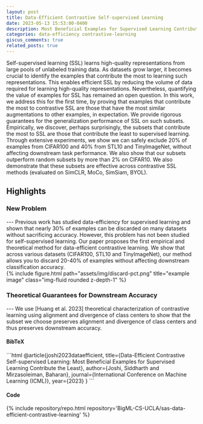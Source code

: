 ```yaml
---
layout: post
title: Data-Efficient Contrastive Self-supervised Learning
date: 2023-05-13 15:53:00-0400
description: Most Beneficial Examples for Supervised Learning Contribute the Least
categories: data-efficiency contrastive-learning
giscus_comments: true
related_posts: true
---
```


Self-supervised learning (SSL) learns high-quality representations from large pools of unlabeled training data. As datasets grow larger, it becomes crucial to identify the examples that contribute the most to learning such representations. This enables efficient SSL by reducing the volume of data required for learning high-quality representations. Nevertheless, quantifying the value of examples for SSL has remained an open question. In this work, we address this for the first time, by proving that examples that contribute the most to contrastive SSL are those that have the most similar augmentations to other examples, in expectation. We provide rigorous guarantees for the generalization performance of SSL on such subsets. Empirically, we discover, perhaps surprisingly, the subsets that contribute the most to SSL are those that contribute the least to supervised learning. Through extensive experiments, we show we can safely exclude 20% of examples from CIFAR100 and 40% from STL10 and TinyImageNet, without affecting downstream task performance. We also show that our subsets outperform random subsets by more than 2% on CIFAR10. We also demonstrate that these subsets are effective across contrastive SSL methods (evaluated on SimCLR, MoCo, SimSiam, BYOL).

<h2>Highlights</h2>
<h3>New Problem</h3>
---
Previous work has studied data-efficiency for supervised learning and shown that nearly 30% of examples can be discarded on many datasets without sacrificing accuracy. However, this problem has not been studied for self-supervised learning. Our paper proposes the first empirical and theoretical method for data-efficient contrastive learning. We show that across various datasets (CIFAR100, STL10 and TinyImageNet), our method allows you to discard 20-40% of examples without affecting downstream classification accuracy.

<div class="row">
    <div class="col-sm mt-3 mt-md-0">
        {% include figure.html path="assets/img/discard-pct.png" title="example image" class="img-fluid rounded z-depth-1" %}
    </div>
</div>

<h3>Theoretical Guarantees for Downstream Accuracy</h3>
---
We use [Huang et al. 2023] theoretical characterization of contrastive learning using alignment and divergence of class centers to show that the subset we choose preserves alignment and divergence of class centers and thus preserves downstream accuracy.

<h4> BibTeX </h4>
```html
@article{joshi2023dataefficient,
    title={Data-Efficient Contrastive Self-supervised Learning: Most Beneficial Examples for Supervised Learning Contribute the Least},
    author={Joshi, Siddharth and Mirzasoleiman, Baharan},
    journal={International Conference on Machine Learning (ICML)},
    year={2023}
}
```     

<h4> Code </h4>
<div class="repositories d-flex flex-wrap flex-md-row flex-column justify-content-between align-items-center">
  {% include repository/repo.html repository='BigML-CS-UCLA/sas-data-efficient-contrastive-learning' %}
</div>

